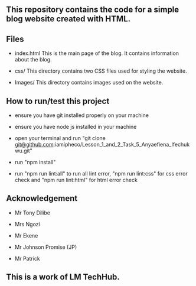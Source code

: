 ## This repository contains the code for a simple blog website created with HTML.

## Files
- index.html This is the main page of the blog. It contains information about the blog.

- css/ This directory contains two CSS files used for styling the website.

- Images/ This directory contains images used on the website.

## How to run/test this project

- ensure you have git installed properly on your machine

- ensure you have node js installed in your machine

- open your terminal and run "git clone git@github.com:iamipheco/Lesson_1_and_2_Task_5_Anyaefiena_Ifechukwu.git"

- run "npm install"

- run "npm run lint:all" to run all lint error, "npm run lint:css" for css error check and "npm run lint:html" for html error check


## Acknowledgement

- Mr Tony Dilibe

- Mrs Ngozi

- Mr Ekene

- Mr Johnson Promise (JP)

- Mr Patrick


## This is a work of LM TechHub.